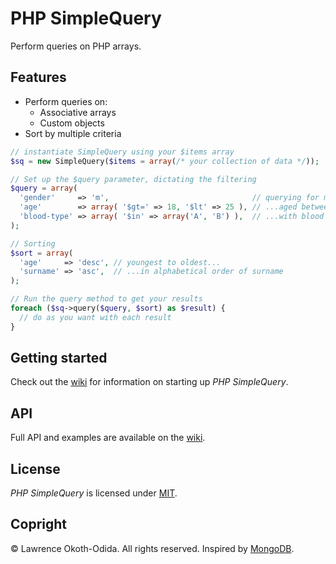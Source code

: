 # PHP SimpleQuery
Perform queries on PHP arrays.

## Features
* Perform queries on:
  * Associative arrays
  * Custom objects
* Sort by multiple criteria

```php
// instantiate SimpleQuery using your $items array
$sq = new SimpleQuery($items = array(/* your collection of data */));

// Set up the $query parameter, dictating the filtering
$query = array(
  'gender'     => 'm',                                // querying for men...
  'age'        => array( '$gt=' => 18, '$lt' => 25 ), // ...aged between 18 and 25...
  'blood-type' => array( '$in' => array('A', 'B') ),  // ...with blood type A or B
);

// Sorting
$sort = array(
  'age'     => 'desc', // youngest to oldest...
  'surname' => 'asc',  // ...in alphabetical order of surname
);

// Run the query method to get your results
foreach ($sq->query($query, $sort) as $result) {
  // do as you want with each result
}
```

## Getting started
Check out the [wiki](//github.com/lokothodida/php-simplequery/wiki) for information on starting up *PHP SimpleQuery*.

## API
Full API and examples are available on the [wiki](//github.com/lokothodida/php-simplequery/wiki).

## License
*PHP SimpleQuery* is licensed under [MIT](http://www.opensource.org/licenses/MIT).

## Copright
&copy; Lawrence Okoth-Odida. All rights reserved. Inspired by [MongoDB](http://www.mongodb.org/).

